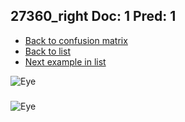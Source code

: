 ## 27360_right Doc: 1 Pred: 1
- [Back to confusion matrix](https://github.com/juliandewit/kaggle_retinopathy/blob/master/matrix.md)
- [Back to list](https://github.com/juliandewit/kaggle_retinopathy/blob/master/lists/11/list.md)
- [Next example in list](https://github.com/juliandewit/kaggle_retinopathy/blob/master/lists/11/27/27378_left.md)

![Eye](https://retinopaty.blob.core.windows.net/size1024/27360_right_1.jpeg)

### 

![Eye]()
